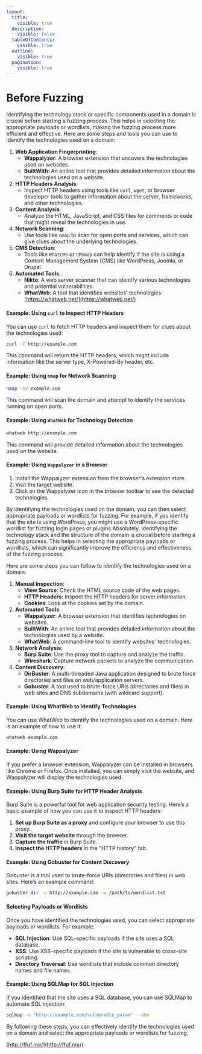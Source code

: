 ```yaml
---
layout:
  title:
    visible: true
  description:
    visible: false
  tableOfContents:
    visible: true
  outline:
    visible: true
  pagination:
    visible: true
---
```


# Before Fuzzing

Identifying the technology stack or specific components used in a domain is crucial before starting a fuzzing process. This helps in selecting the appropriate payloads or wordlists, making the fuzzing process more efficient and effective. Here are some steps and tools you can use to identify the technologies used on a domain:

1. **Web Application Fingerprinting**:
   * **Wappalyzer**: A browser extension that uncovers the technologies used on websites.
   * **BuiltWith**: An online tool that provides detailed information about the technologies used on a website.
2. **HTTP Headers Analysis**:
   * Inspect HTTP headers using tools like `curl`, `wget`, or browser developer tools to gather information about the server, frameworks, and other technologies.
3. **Content Analysis**:
   * Analyze the HTML, JavaScript, and CSS files for comments or code that might reveal the technologies in use.
4. **Network Scanning**:
   * Use tools like `nmap` to scan for open ports and services, which can give clues about the underlying technologies.
5. **CMS Detection**:
   * Tools like `WhatCMS` or `CMSmap` can help identify if the site is using a Content Management System (CMS) like WordPress, Joomla, or Drupal.
6. **Automated Tools**:
   * **Nikto**: A web server scanner that can identify various technologies and potential vulnerabilities.
   * **WhatWeb**: A tool that identifies websites' technologies. [https://whatweb.net/](https://whatweb.net/)

#### Example: Using `curl` to Inspect HTTP Headers

You can use `curl` to fetch HTTP headers and inspect them for clues about the technologies used:

```bash
curl -I http://example.com
```

This command will return the HTTP headers, which might include information like the server type, X-Powered-By header, etc.

#### Example: Using `nmap` for Network Scanning

```bash
nmap -sV example.com
```

This command will scan the domain and attempt to identify the services running on open ports.

#### Example: Using `WhatWeb` for Technology Detection

```bash
whatweb http://example.com
```

This command will provide detailed information about the technologies used on the website.

#### Example: Using `Wappalyzer` in a Browser

1. Install the Wappalyzer extension from the browser's extension store.
2. Visit the target website.
3. Click on the Wappalyzer icon in the browser toolbar to see the detected technologies.

By identifying the technologies used on the domain, you can then select appropriate payloads or wordlists for fuzzing. For example, if you identify that the site is using WordPress, you might use a WordPress-specific wordlist for fuzzing login pages or plugins.Absolutely, identifying the technology stack and the structure of the domain is crucial before starting a fuzzing process. This helps in selecting the appropriate payloads or wordlists, which can significantly improve the efficiency and effectiveness of the fuzzing process.

Here are some steps you can follow to identify the technologies used on a domain:

1. **Manual Inspection**:
   * **View Source**: Check the HTML source code of the web pages.
   * **HTTP Headers**: Inspect the HTTP headers for server information.
   * **Cookies**: Look at the cookies set by the domain.
2. **Automated Tools**:
   * **Wappalyzer**: A browser extension that identifies technologies on websites.
   * **BuiltWith**: An online tool that provides detailed information about the technologies used by a website.
   * **WhatWeb**: A command-line tool to identify websites' technologies.
3. **Network Analysis**:
   * **Burp Suite**: Use the proxy tool to capture and analyze the traffic.
   * **Wireshark**: Capture network packets to analyze the communication.
4. **Content Discovery**:
   * **DirBuster**: A multi-threaded Java application designed to brute force directories and files on web/application servers.
   * **Gobuster**: A tool used to brute-force URIs (directories and files) in web sites and DNS subdomains (with wildcard support).

#### Example: Using WhatWeb to Identify Technologies

You can use WhatWeb to identify the technologies used on a domain. Here is an example of how to use it:

```bash
whatweb example.com
```

#### Example: Using Wappalyzer

If you prefer a browser extension, Wappalyzer can be installed in browsers like Chrome or Firefox. Once installed, you can simply visit the website, and Wappalyzer will display the technologies used.

#### Example: Using Burp Suite for HTTP Header Analysis

Burp Suite is a powerful tool for web application security testing. Here’s a basic example of how you can use it to inspect HTTP headers:

1. **Set up Burp Suite as a proxy** and configure your browser to use this proxy.
2. **Visit the target website** through the browser.
3. **Capture the traffic** in Burp Suite.
4. **Inspect the HTTP headers** in the "HTTP history" tab.

#### Example: Using Gobuster for Content Discovery

Gobuster is a tool used to brute-force URIs (directories and files) in web sites. Here’s an example command:

```bash
gobuster dir -u http://example.com -w /path/to/wordlist.txt
```

#### Selecting Payloads or Wordlists

Once you have identified the technologies used, you can select appropriate payloads or wordlists. For example:

* **SQL Injection**: Use SQL-specific payloads if the site uses a SQL database.
* **XSS**: Use XSS-specific payloads if the site is vulnerable to cross-site scripting.
* **Directory Traversal**: Use wordlists that include common directory names and file names.

#### Example: Using SQLMap for SQL Injection

If you identified that the site uses a SQL database, you can use SQLMap to automate SQL injection:

```bash
sqlmap -u "http://example.com/vulnerable_param" --dbs
```

By following these steps, you can effectively identify the technologies used on a domain and select the appropriate payloads or wordlists for fuzzing.

[http://ffuf.me/](http://ffuf.me/)
